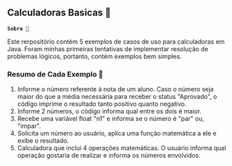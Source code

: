 ## Calculadoras Basicas 🌸

**`Sobre 📌`**

Este rerpositório contém 5 exemplos de casos de uso para calculadoras em Java. 
Foram minhas primeiras tentativas de implementar resolução de problemas lógicos, portanto, contém exemplos bem simples.

### Resumo de Cada Exemplo 🧮

1. Informe o número referente á nota de um aluno. Caso o número seja maior do que a média necessária para receber o status "Aprovado", o código imprime o resultado tanto positivo quanto negativo.
2. Informe 2 números, o código informa qual entre os dois é maior.
3. Recebe uma variável float "n1" e informa se o número é "par" ou, "impar".
4. Solicita um número ao usuário, aplica uma função matemática a ele e exibe o resultado.
5. Calculadora que inclui 4 operações matemáticas. O usuário informa qual operação gostaria de realizar e informa os números envolvidos.




